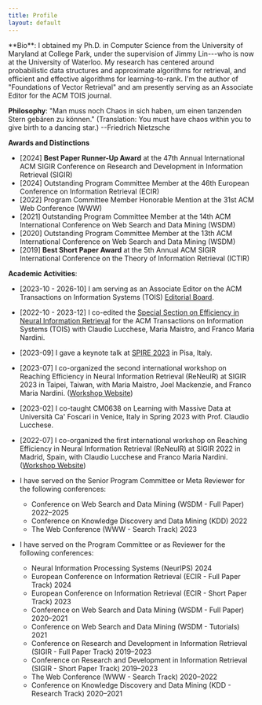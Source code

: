 ```yaml
---
title: Profile
layout: default
---
```


<div class="callout-orange" markdown="1">
<div class="with-margin" markdown="1">
**Bio**: I obtained my Ph.D. in Computer Science from the University of Maryland
at College Park, under the supervision of Jimmy Lin---who is now at the University
of Waterloo. My research has centered around probabilistic data structures and approximate algorithms
for retrieval, and efficient and effective algorithms for learning-to-rank.
I'm the author of "Foundations of Vector Retrieval" and am presently serving as an
Associate Editor for the ACM TOIS journal.
</div>
</div>

**Philosophy**: "Man muss noch Chaos in sich haben,
um einen tanzenden Stern gebären zu können."
(Translation: You must have chaos within you to give
birth to a dancing star.) --Friedrich Nietzsche

**Awards and Distinctions**
* [2024] **Best Paper Runner-Up Award** at the 47th Annual International ACM SIGIR
  Conference on Research and Development in Information Retrieval (SIGIR)
* [2024] Outstanding Program Committee Member at the 46th European Conference on 
  Information Retrieval (ECIR)
* [2022] Program Committee Member Honorable Mention at the 31st ACM Web Conference (WWW)
* [2021] Outstanding Program Committee Member at the 14th ACM International
  Conference on Web Search and Data Mining (WSDM)
* [2020] Outstanding Program Committee Member at the 13th ACM
  International Conference on Web Search and Data Mining (WSDM)
* [2019] **Best Short Paper Award** at the 5th Annual ACM SIGIR International
  Conference on the Theory of Information Retrieval (ICTIR)


**Academic Activities**:

+ [2023-10 - 2026-10] I am serving as an Associate Editor on the ACM Transactions
on Information Systems (TOIS) [Editorial Board](https://dl.acm.org/journal/tois/editorial-board).

+ [2022-10 - 2023-12] I co-edited the
[Special Section on Efficiency in Neural Information Retrieval](https://dl.acm.org/toc/tois/2024/42/5)
for the ACM Transactions on Information Systems (TOIS) with Claudio Lucchese, Maria Maistro, and Franco Maria Nardini.

+ [2023-09] I gave a keynote talk at [SPIRE 2023](http://spire2023.isti.cnr.it/keynote-speakers/) in Pisa, Italy.

+ [2023-07] I co-organized the second international workshop on Reaching Efficiency in Neural Information Retrieval
(ReNeuIR) at SIGIR 2023 in Taipei, Taiwan, with Maria Maistro, Joel Mackenzie, and Franco Maria Nardini. ([Workshop Website](https://reneuir.org/))

+ [2023-02] I co-taught CM0638 on Learning with Massive Data at Università Ca' Foscari in Venice, Italy in Spring 2023 with Prof. Claudio Lucchese.

+ [2022-07] I co-organized the first international workshop on Reaching Efficiency in Neural Information Retrieval (ReNeuIR)
at SIGIR 2022 in Madrid, Spain, with Claudio Lucchese and Franco Maria Nardini. ([Workshop Website](https://reneuir.org/))

+ I have served on the Senior Program Committee or Meta Reviewer for the following conferences:
  + Conference on Web Search and Data Mining (WSDM - Full Paper) 2022–2025
  + Conference on Knowledge Discovery and Data Mining (KDD) 2022
  + The Web Conference (WWW - Search Track) 2023

+ I have served on the Program Committee or as Reviewer for the following conferences:
  + Neural Information Processing Systems (NeurIPS) 2024
  + European Conference on Information Retrieval (ECIR - Full Paper Track)
    2024
  + European Conference on Information Retrieval (ECIR - Short Paper Track)
    2023
  + Conference on Web Search and Data Mining (WSDM - Full Paper) 2020–2021
  + Conference on Web Search and Data Mining (WSDM - Tutorials) 2021
  + Conference on Research and Development in Information Retrieval (SIGIR -
    Full Paper Track) 2019–2023
  + Conference on Research and Development in Information Retrieval (SIGIR -
    Short Paper Track) 2019–2023
  + The Web Conference (WWW - Search Track) 2020–2022
  + Conference on Knowledge Discovery and Data Mining (KDD - Research Track)
    2020–2021
